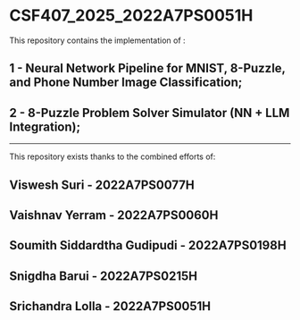 # CSF407_2025_2022A7PS0051H
This repository contains the implementation of : 
## 1 - Neural Network Pipeline for MNIST, 8-Puzzle, and Phone Number Image Classification;
## 2 - 8-Puzzle Problem Solver Simulator (NN + LLM Integration);

---

This repository exists thanks to the combined efforts of:
## Viswesh Suri - 2022A7PS0077H
## Vaishnav Yerram - 2022A7PS0060H
## Soumith Siddardtha Gudipudi - 2022A7PS0198H
## Snigdha Barui - 2022A7PS0215H
## Srichandra Lolla - 2022A7PS0051H
